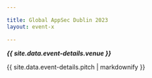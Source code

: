 ```yaml
---

title: Global AppSec Dublin 2023
layout: event-x

---
```


<!-- rebuild 1 -->

***{{ site.data.event-details.venue }}***

{{ site.data.event-details.pitch | markdownify }}



